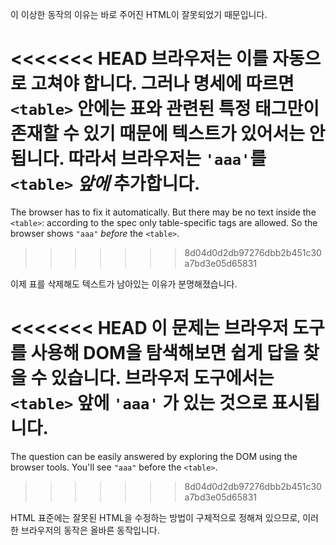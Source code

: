 이 이상한 동작의 이유는 바로 주어진 HTML이 잘못되었기 때문입니다.

<<<<<<< HEAD
브라우저는 이를 자동으로 고쳐야 합니다. 그러나 명세에 따르면 `<table>` 안에는 표와 관련된 특정 태그만이 존재할 수 있기 때문에 텍스트가 있어서는 안 됩니다. 따라서 브라우저는 `'aaa'`를 `<table>` *앞에* 추가합니다.
=======
The browser has to fix it automatically. But there may be no text inside the `<table>`: according to the spec only table-specific tags are allowed. So the browser shows `"aaa"` *before* the `<table>`.
>>>>>>> 8d04d0d2db97276dbb2b451c30a7bd3e05d65831

이제 표를 삭제해도 텍스트가 남아있는 이유가 분명해졌습니다.

<<<<<<< HEAD
이 문제는 브라우저 도구를 사용해 DOM을 탐색해보면 쉽게 답을 찾을 수 있습니다. 브라우저 도구에서는 `<table>` 앞에 `'aaa'` 가 있는 것으로 표시됩니다.
=======
The question can be easily answered by exploring the DOM using the browser tools. You'll see `"aaa"` before the `<table>`.
>>>>>>> 8d04d0d2db97276dbb2b451c30a7bd3e05d65831

HTML 표준에는 잘못된 HTML을 수정하는 방법이 구체적으로 정해져 있으므로, 이러한 브라우저의 동작은 올바른 동작입니다.